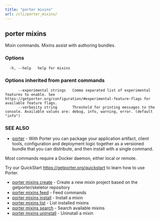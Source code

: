 ```yaml
---
title: "porter mixins"
url: /cli/porter_mixins/
---
```


## porter mixins

Mixin commands. Mixins assist with authoring bundles.

### Options

```
  -h, --help   help for mixins
```

### Options inherited from parent commands

```
      --experimental strings   Comma separated list of experimental features to enable. See https://getporter.org/configuration/#experimental-feature-flags for available feature flags.
      --verbosity string       Threshold for printing messages to the console. Available values are: debug, info, warning, error. (default "info")
```

### SEE ALSO

- [porter](/cli/porter/) - With Porter you can package your application artifact, client tools, configuration and deployment logic together as a versioned bundle that you can distribute, and then install with a single command.

Most commands require a Docker daemon, either local or remote.

Try our QuickStart https://getporter.org/quickstart to learn how to use Porter.

- [porter mixins create](/cli/porter_mixins_create/) - Create a new mixin project based on the getporter/skeletor repository
- [porter mixins feed](/cli/porter_mixins_feed/) - Feed commands
- [porter mixins install](/cli/porter_mixins_install/) - Install a mixin
- [porter mixins list](/cli/porter_mixins_list/) - List installed mixins
- [porter mixins search](/cli/porter_mixins_search/) - Search available mixins
- [porter mixins uninstall](/cli/porter_mixins_uninstall/) - Uninstall a mixin
